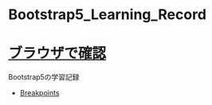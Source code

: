 # Bootstrap5_Learning_Record

# [ブラウザで確認](https://mitsugeek.github.io/Bootstrap5_Learning_Record/)

Bootstrap5の学習記録

* [Breakpoints](Breakpoints.html)